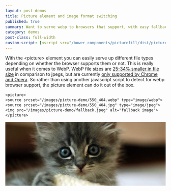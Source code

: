 ```yaml
---
layout: post-demos
title: Picture element and image format switching
published: true
summary: Want to serve webp to browsers that support, with easy fallback for those that don't? Here's how.
category: demos
post-class: full-width
custom-script: [<script src="/bower_components/picturefill/dist/picturefill.min.js" async></script>]
---
```


With the &lt;picture&gt; element you can easily serve up different file types depending on whether the browser supports them or not. This is really useful when it comes to WebP. WebP file sizes are [25-34% smaller in file size](https://developers.google.com/speed/webp/?csw=1) in comparison to jpegs, but are currently [only supported by Chrome and Opera](http://caniuse.com/#feat=webp). So rather than using another javascript script to detect for webp browser support, the picture element can do it out of the box.


<pre><code>&lt;picture&gt;
&lt;source srcset="/images/picture-demo/550_404.webp" type="image/webp"&gt;
&lt;source srcset="/images/picture-demo/550_404.jpg" type="image/jpeg"&gt;
&lt;img src="/images/picture-demo/fallback.jpeg" alt="fallback image"&gt;
&lt;/picture&gt;</code></pre>

<picture>
	<source srcset="/images/picture-demo/550_404.webp" type="image/webp">
	<source srcset="/images/picture-demo/550_404.jpg" type="image/jpeg">
	<img src="/images/picture-demo/fallback.jpeg" alt="fallback image">
</picture>